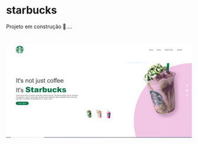 # starbucks
<p>Projeto em construção 🚀....</p>


<h1>
    <img src="assets/starbucksimg.PNG" alt="">
</h1>
